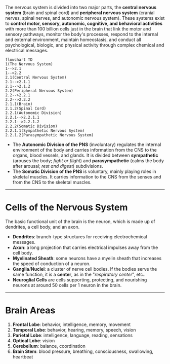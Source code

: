 The nervous system is divided into two major parts, the **central nervous system** (brain and spinal cord) and **peripheral nervous system** (cranial nerves, spinal nerves, and autonomic nervous system). These systems exist to **control motor, sensory, autonomic, cognitive, and behavioral activities** with more than 100 billion cells just in the brain that link the motor and sensory pathways, monitor the body's processes, respond to the internal and external environment, maintain homeostasis, and conduct all psychological, biologic, and physical activity through complex chemical and electrical messages.
```mermaid
flowchart TD
1(The Nervous System)
1-->2.1
1-->2.2
2.1(Central Nervous System)
2.1-->2.1.1
2.1-->2.1.2
2.2(Peripheral Nervous System)
2.2-->2.2.1
2.2-->2.2.2
2.1.1(Brain)
2.1.2(Spinal Cord)
2.2.1(Autonomic Division)
2.2.1-->2.2.1.1
2.2.1-->2.2.1.2
2.2.2(Somatic Division)
2.2.1.1(Sympathetic Nervous System)
2.2.1.2(Parasympathetic Nervous System)
```
- The **Autonomic Division of the PNS** (involuntary) regulates the internal environment of the body and carries information from the CNS to the organs, blood vessels, and glands. It is divided between **sympathetic** (arouses the body; *fight or flight*) and **parasympathetic** (calms the body after arousal; *rest and digest*) subdivisions.
- The **Somatic Division of the PNS** is voluntary, mainly playing roles in skeletal muscles. It carries information to the CNS from the senses and from the CNS to the skeletal muscles.
___
# Cells of the Nervous System
The basic functional unit of the brain is the neuron, which is made up of dendrites, a cell body, and an axon.
- **Dendrites**: branch-type structures for receiving electrochemical messages.
- **Axon**: a long projection that carries electrical impulses away from the cell body.
- **Myelinated Sheath**: some neurons have a myelin sheath that increases the speed of conduction of a neuron.
- **Ganglia**/**Nuclei**: a cluster of nerve cell bodies. If the bodies serve the same function, it is a **center**, as in the "*respiratory center*", etc..
- **Neuroglial Cells** are cells supporting, protecting, and nourishing neurons at around 50 cells per 1 neuron in the brain.
___
# Brain Areas
1. **Frontal Lobe**: behavior, intelligence, memory, movement
2. **Temporal Lobe**: behavior, hearing, memory, speech, vision
3. **Parietal Lobe**: intelligence, language, reading, sensations
4. **Optical Lobe**: vision
5. **Cerebellum**: balance, coordination
6. **Brain Stem**: blood pressure, breathing, consciousness, swallowing, heartbeat